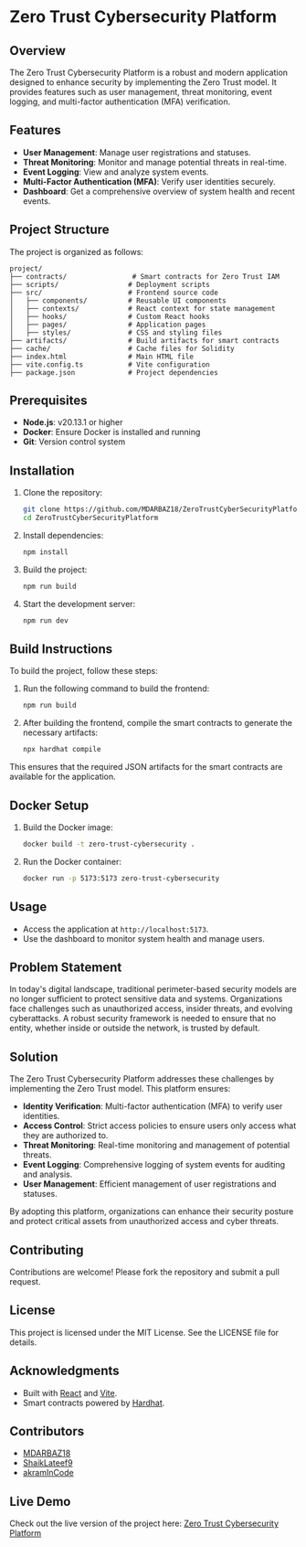 # Zero Trust Cybersecurity Platform

## Overview
The Zero Trust Cybersecurity Platform is a robust and modern application designed to enhance security by implementing the Zero Trust model. It provides features such as user management, threat monitoring, event logging, and multi-factor authentication (MFA) verification.

## Features
- **User Management**: Manage user registrations and statuses.
- **Threat Monitoring**: Monitor and manage potential threats in real-time.
- **Event Logging**: View and analyze system events.
- **Multi-Factor Authentication (MFA)**: Verify user identities securely.
- **Dashboard**: Get a comprehensive overview of system health and recent events.

## Project Structure
The project is organized as follows:

```
project/
├── contracts/                # Smart contracts for Zero Trust IAM
├── scripts/                 # Deployment scripts
├── src/                     # Frontend source code
│   ├── components/          # Reusable UI components
│   ├── contexts/            # React context for state management
│   ├── hooks/               # Custom React hooks
│   ├── pages/               # Application pages
│   ├── styles/              # CSS and styling files
├── artifacts/               # Build artifacts for smart contracts
├── cache/                   # Cache files for Solidity
├── index.html               # Main HTML file
├── vite.config.ts           # Vite configuration
├── package.json             # Project dependencies
```

## Prerequisites
- **Node.js**: v20.13.1 or higher
- **Docker**: Ensure Docker is installed and running
- **Git**: Version control system

## Installation
1. Clone the repository:
   ```bash
   git clone https://github.com/MDARBAZ18/ZeroTrustCyberSecurityPlatform.git
   cd ZeroTrustCyberSecurityPlatform
   ```

2. Install dependencies:
   ```bash
   npm install
   ```

3. Build the project:
   ```bash
   npm run build
   ```

4. Start the development server:
   ```bash
   npm run dev
   ```

## Build Instructions

To build the project, follow these steps:

1. Run the following command to build the frontend:
   ```bash
   npm run build
   ```

2. After building the frontend, compile the smart contracts to generate the necessary artifacts:
   ```bash
   npx hardhat compile
   ```

This ensures that the required JSON artifacts for the smart contracts are available for the application.

## Docker Setup
1. Build the Docker image:
   ```bash
   docker build -t zero-trust-cybersecurity .
   ```

2. Run the Docker container:
   ```bash
   docker run -p 5173:5173 zero-trust-cybersecurity
   ```

## Usage
- Access the application at `http://localhost:5173`.
- Use the dashboard to monitor system health and manage users.

## Problem Statement
In today's digital landscape, traditional perimeter-based security models are no longer sufficient to protect sensitive data and systems. Organizations face challenges such as unauthorized access, insider threats, and evolving cyberattacks. A robust security framework is needed to ensure that no entity, whether inside or outside the network, is trusted by default.

## Solution
The Zero Trust Cybersecurity Platform addresses these challenges by implementing the Zero Trust model. This platform ensures:
- **Identity Verification**: Multi-factor authentication (MFA) to verify user identities.
- **Access Control**: Strict access policies to ensure users only access what they are authorized to.
- **Threat Monitoring**: Real-time monitoring and management of potential threats.
- **Event Logging**: Comprehensive logging of system events for auditing and analysis.
- **User Management**: Efficient management of user registrations and statuses.

By adopting this platform, organizations can enhance their security posture and protect critical assets from unauthorized access and cyber threats.

## Contributing
Contributions are welcome! Please fork the repository and submit a pull request.

## License
This project is licensed under the MIT License. See the LICENSE file for details.

## Acknowledgments
- Built with [React](https://reactjs.org/) and [Vite](https://vitejs.dev/).
- Smart contracts powered by [Hardhat](https://hardhat.org/).

## Contributors
- [MDARBAZ18](https://github.com/MDARBAZ18)
- [ShaikLateef9](https://github.com/ShaikLateef9)
- [akramInCode](https://github.com/akramInCode)

## Live Demo
Check out the live version of the project here: [Zero Trust Cybersecurity Platform](https://zero-trust-cybersecurity-platform-o0g0qyqq0-diigootasks.vercel.app)

